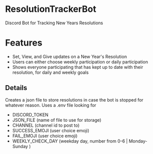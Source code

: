 # ResolutionTrackerBot
Discord Bot for Tracking New Years Resolutions

# Features
* Set, View, and Give updates on a New Year's Resolution
* Users can either choose weekly participation or daily participation
* Shows everyone participating that has kept up to date with their resolution, for daily and weekly goals

## Details
Creates a json file to store resolutions in case the bot is stopped for whatever reason.
Uses a .env file looking for 
* DISCORD_TOKEN 
* JSON_FILE (name of file to use for storage)
* CHANNEL (channel id to post to)
* SUCCESS_EMOJI (user choice emoji)
* FAIL_EMOJI (user choice emoji)
* WEEKLY_CHECK_DAY (weekday day, number from 0-6 | Monday-Sunday )